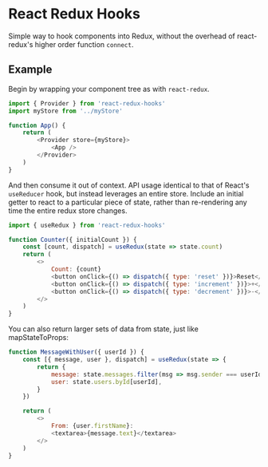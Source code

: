 # React Redux Hooks

Simple way to hook components into Redux, without the overhead of react-redux's higher order function `connect`.

## Example
Begin by wrapping your component tree as with `react-redux`.

```javascript
import { Provider } from 'react-redux-hooks'
import myStore from '../myStore'

function App() {
    return (
        <Provider store={myStore}>
            <App />
        </Provider>
    )
}
```

And then consume it out of context.  API usage identical to that of React's `useReducer` hook, but instead leverages an entire store. Include an initial getter to react to a particular piece of state, rather than re-rendering any time the entire redux store changes.

```javascript
import { useRedux } from 'react-redux-hooks'

function Counter({ initialCount }) {
    const [count, dispatch] = useRedux(state => state.count)
    return (
        <>
            Count: {count}
            <button onClick={() => dispatch({ type: 'reset' })}>Reset</button>
            <button onClick={() => dispatch({ type: 'increment' })}>+</button>
            <button onClick={() => dispatch({ type: 'decrement' })}>-</button>
        </>
    )
}
```

You can also return larger sets of data from state, just like mapStateToProps:

```javascript
function MessageWithUser({ userId }) {
    const [{ message, user }, dispatch] = useRedux(state => {
        return {
            message: state.messages.filter(msg => msg.sender === userId),
            user: state.users.byId[userId],
        }
    })

    return (
        <>
            From: {user.firstName}:
            <textarea>{message.text}</textarea>
        </>
    )
}
```
